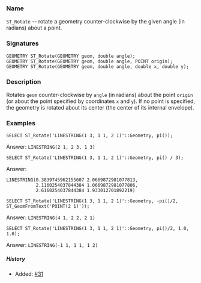 ### Name
`ST_Rotate` -- rotate a geometry counter-clockwise by the given angle (in
radians) about a point.

### Signatures

```mysql
GEOMETRY ST_Rotate(GEOMETRY geom, double angle);
GEOMETRY ST_Rotate(GEOMETRY geom, double angle, POINT origin);
GEOMETRY ST_Rotate(GEOMETRY geom, double angle, double x, double y);
```

### Description

Rotates `geom` counter-clockwise by `angle` (in radians) about the point
`origin` (or about the point specified by coordinates `x` and `y`).  If no
point is specified, the geometry is rotated about its center (the center of its
internal envelope).

### Examples

```mysql
SELECT ST_Rotate('LINESTRING(1 3, 1 1, 2 1)'::Geometry, pi());
```
Answer:    `LINESTRING(2 1, 2 3, 1 3)`
```mysql
SELECT ST_Rotate('LINESTRING(1 3, 1 1, 2 1)'::Geometry, pi() / 3);
```
Answer:
```
LINESTRING(0.3839745962155607 2.0669872981077813,
           2.1160254037844384 1.0669872981077806,
           2.6160254037844384 1.933012701892219)
```
```mysql
SELECT ST_Rotate('LINESTRING(1 3, 1 1, 2 1)'::Geometry, -pi()/2, ST_GeomFromText('POINT(2 1)'));
```
Answer:    `LINESTRING(4 1, 2 2, 2 1)`
```mysql
SELECT ST_Rotate('LINESTRING(1 3, 1 1, 2 1)'::Geometry, pi()/2, 1.0, 1.0);
```
Answer:    `LINESTRING(-1 1, 1 1, 1 2)`

##### History

* Added: [#31](https://github.com/irstv/H2GIS/pull/31)
